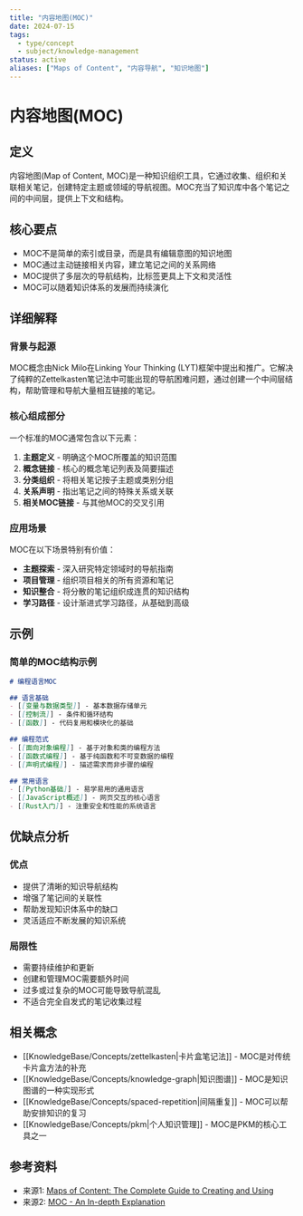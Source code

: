 ```yaml
---
title: "内容地图(MOC)"
date: 2024-07-15
tags: 
  - type/concept
  - subject/knowledge-management
status: active
aliases: ["Maps of Content", "内容导航", "知识地图"]
---
```


# 内容地图(MOC)

## 定义

内容地图(Map of Content, MOC)是一种知识组织工具，它通过收集、组织和关联相关笔记，创建特定主题或领域的导航视图。MOC充当了知识库中各个笔记之间的中间层，提供上下文和结构。

## 核心要点

- MOC不是简单的索引或目录，而是具有编辑意图的知识地图
- MOC通过主动链接相关内容，建立笔记之间的关系网络
- MOC提供了多层次的导航结构，比标签更具上下文和灵活性
- MOC可以随着知识体系的发展而持续演化

## 详细解释

### 背景与起源

MOC概念由Nick Milo在Linking Your Thinking (LYT)框架中提出和推广。它解决了纯粹的Zettelkasten笔记法中可能出现的导航困难问题，通过创建一个中间层结构，帮助管理和导航大量相互链接的笔记。

### 核心组成部分

一个标准的MOC通常包含以下元素：

1. **主题定义** - 明确这个MOC所覆盖的知识范围
2. **概念链接** - 核心的概念笔记列表及简要描述
3. **分类组织** - 将相关笔记按子主题或类别分组
4. **关系声明** - 指出笔记之间的特殊关系或关联
5. **相关MOC链接** - 与其他MOC的交叉引用

### 应用场景

MOC在以下场景特别有价值：

- **主题探索** - 深入研究特定领域时的导航指南
- **项目管理** - 组织项目相关的所有资源和笔记
- **知识整合** - 将分散的笔记组织成连贯的知识结构
- **学习路径** - 设计渐进式学习路径，从基础到高级

## 示例

### 简单的MOC结构示例

```markdown
# 编程语言MOC

## 语言基础
- [[变量与数据类型]] - 基本数据存储单元
- [[控制流]] - 条件和循环结构
- [[函数]] - 代码复用和模块化的基础

## 编程范式
- [[面向对象编程]] - 基于对象和类的编程方法
- [[函数式编程]] - 基于纯函数和不可变数据的编程
- [[声明式编程]] - 描述需求而非步骤的编程

## 常用语言
- [[Python基础]] - 易学易用的通用语言
- [[JavaScript概述]] - 网页交互的核心语言
- [[Rust入门]] - 注重安全和性能的系统语言
```

## 优缺点分析

### 优点
- 提供了清晰的知识导航结构
- 增强了笔记间的关联性
- 帮助发现知识体系中的缺口
- 灵活适应不断发展的知识系统

### 局限性
- 需要持续维护和更新
- 创建和管理MOC需要额外时间
- 过多或过复杂的MOC可能导致导航混乱
- 不适合完全自发式的笔记收集过程

## 相关概念

- [[KnowledgeBase/Concepts/zettelkasten|卡片盒笔记法]] - MOC是对传统卡片盒方法的补充
- [[KnowledgeBase/Concepts/knowledge-graph|知识图谱]] - MOC是知识图谱的一种实现形式
- [[KnowledgeBase/Concepts/spaced-repetition|间隔重复]] - MOC可以帮助安排知识的复习
- [[KnowledgeBase/Concepts/pkm|个人知识管理]] - MOC是PKM的核心工具之一

## 参考资料

- 来源1: [Maps of Content: The Complete Guide to Creating and Using](https://notes.linkingyourthinking.com/Maps+of+Content)
- 来源2: [MOC - An In-depth Explanation](https://forum.obsidian.md/t/moc-an-in-depth-explanation/32842) 